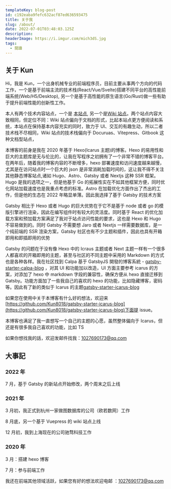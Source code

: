 ```yaml
---
templateKey: blog-post
id: c192eaba9fefc632acf87ed636593475
title: 关于我
slug: /about/
date: 2022-07-01T03:48:03.125Z
description:
headerImage: https://i.imgur.com/mich3dS.jpg
tags:
  - 閱讀
---
```


## 关于 Kun

Hi，我是 Kun，一个出身机械专业的前端程序员，目前主要从事两个方向的代码工作，一个是基于前端主流的技术栈(React/Vue/Svelte)搭建不同平台的高性能前端系统(Web/H5/Desktop), 另一个是基于高性能的原生语言(Go/Rust)做一些有助于提升前端性能的创新性工作。

本人有两个技术内容站点，一个是 [本站点](https://www.kunzhang.me), 另一个是[Wiki 站点](https://wiki.kunzhang.me)。两个站点内容大致相同，但定位不同：Wiki 站点偏向于文档的形式，比起本站点更方便阅读和系统，本站点在保持基本内容充实的同时，致力于 UI、交互的有趣生动，所以二者技术栈不尽相同，Wiki 站点的技术栈偏向于 Docuruas、Vitepress、Gitbook 这种文档型站点，

本博客的前身是我在 2020 年基于 Hexo(Icarus 主题)的博客。Hexo 的易用性和巨大的主题库是无与伦比的，让我在写程序之初拥有了一个非常不错的博客平台。在两年后，随着我的博客内容的不断增多，hexo 部署速度和访问速度越来越慢，尤其是在访问站点时一个巨大的 json 是非常消耗加载时间的，这让我不得不关注其他静态博客站点,诸如 Hugo、Astro、Gatsby 或者 Nextjs 这种 SSR 框架。Hugo 是我的选项之一，但是他基于 Go 的拓展性实在不如其他框架方便，同时优化网站加载速度也是我重点考虑的标准。Astro 在加载优化方面作出了杰出的工作，但是他的生态在 2022 年略显单薄。因此我选择了基于 Gatsby 的技术方案

Gatsby 相比于 Hexo 或者 Hugo 的巨大优势在于它不是基于 node 或者 go 的模版引擎进行渲染，因此在编写组件时有较大的灵活度。同时基于 React 的优化加载方案和预加载方案满足了我对于站点访问性能的要求，这也是 Hexo 和 Hugo 不容易做到的。同时 Gatsby 不需要想 Jaro 或者 Nextjs 一样需要数据库，是一个纯前端的 SSR 渲染方案，Gatsby 社区也有不少主题和插件，因此也具有开箱即用和即插即用的优势

Gatsby 的问题在于没有像 Hexo 中的 Icraus 主题或者 Next 主题一样有一个很多人都喜欢的开箱即用的主题，甚至与社区的不同主题中采用的 Markdown 的方式也是各种各样。我在社区找到 Calpa 基于 GatsbyJS 開發的博客系統 - [gatsby-starter-calpa-blog](https://github.com/calpa/gatsby-starter-calpa-blog) ，对其 UI 和功能加以改造，UI 方面主要参考 icarus 的方案，对添加了 hexo 中 markdown 字段的兼容性，确保方便从 hexo 直接迁移到 Gatsby。功能方面加了一些我自己的喜欢的 hexo 的功能，比如隐藏博客，密码等。因此有了新的类似于 Icarus 的主题[gatsby-starter-icarus-blog](https://github.com/Kun8018/gatsby-starter-icarus-blog)

如果您在使用中关于本博客有什么好的想法，欢迎来[https://github.com/Kun8018/gatsby-starter-icarus-blog](https://github.com/Kun8018/gatsby-starter-icarus-blog)下面提 issue。

本博客也满足了我一直想写一个自己的主题的心愿，虽然整体偏向于 Icarus，但还是有很多我自己喜欢的功能，比如 TS

如果你想找我的話，欢迎发邮件找我：[1027690173@qq.com](mailto:1027690173@qq.com)

## 大事記

### 2022 年

7 月，基于 Gatsby 的新站点开始修改，两个周末之后上线

### 2021 年

3 月初，我正式到杭州一家做图数据库的公司（欧若数网）工作

8 月底，另一个基于 Vuepress 的 wiki 站点上线

12 月初，我到上海现在的公司驰骛科技工作

### 2020 年

3 月：搭建 hexo 博客[][4]

7 月：参与前端工作

我还在前端其他领域活跃，如果您有好的想法欢迎电邮
：[1027690173@qq.com](mailto:1027690173@qq.com)

[1]: /2017/11/06/hackathon-summary
[2]: https://github.com/calpa/blog
[3]: /2018/08/19/summary-after-two-months-hang-zhou-life/
[4]: /2017/09/30/hang-zhou-interview-summary/
[5]: /2017/05/21/learn-javascript-in-six-steps/
